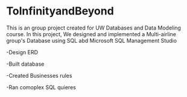 # ToInfinityandBeyond
This is an group project created for UW Databases and Data Modeling course. 
In this project, We designed and implemented a Multi-airline group's Database using SQL abd Microsoft SQL Management Studio

  -Design ERD
  
  -Built database
  
  -Created Businesses rules
  
  -Ran comoplex SQL quieres  

